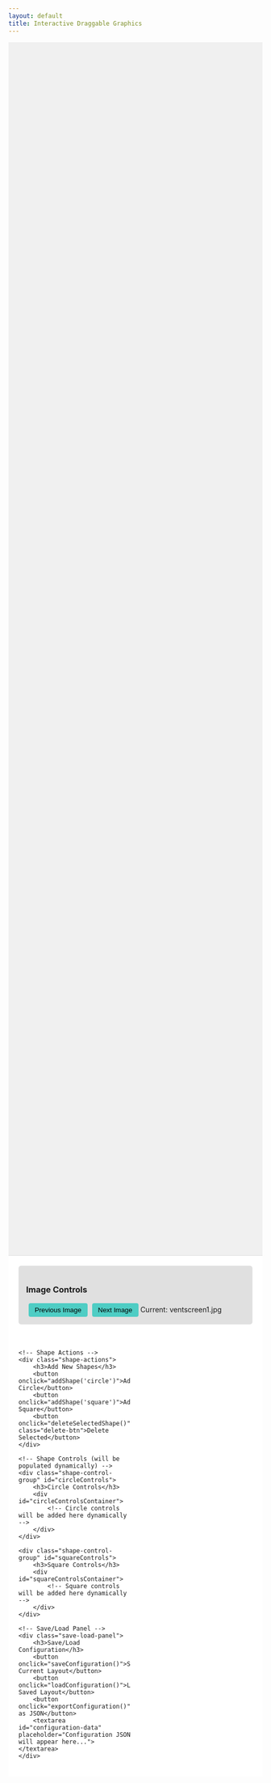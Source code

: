 ```yaml
---
layout: default
title: Interactive Draggable Graphics
---
```


<style>
    .shape-container {
        margin: 0;
        overflow: hidden;
        height: 60vh;
        position: relative;
        background: url('ventscreen1.jpg') no-repeat center center;
        background-size: contain;
        background-color: #f0f0f0;
        cursor: grab;
    }

    .shape {
        position: absolute;
        cursor: grab;
        user-select: none;
    }

    .shape-label {
        position: absolute;
        background-color: white;
        color: black;
        padding: 2px 6px;
        border-radius: 3px;
        font-family: Arial, sans-serif;
        font-weight: bold;
        white-space: nowrap;
        transform: translateX(-50%);
        left: 50%;
        top: -25px;
        pointer-events: none;
        z-index: 10;
        border: 1px solid #ddd;
    }

    .circle {
        border: 4px solid #FF6B6B;
        border-radius: 50%;
        background-color: transparent;
    }

    .square {
        border: 4px solid #4ECDC4;
        background-color: transparent;
    }

    .controls-panel {
        padding: 20px;
        background: white;
        border-top: 1px solid #ddd;
        display: grid;
        grid-template-columns: repeat(2, 1fr);
        gap: 20px;
    }

    .shape-control-group {
        background: #f8f8f8;
        padding: 15px;
        border-radius: 5px;
    }

    .control-row {
        margin: 10px 0;
        display: flex;
        align-items: center;
    }

    label {
        min-width: 100px;
        display: inline-block;
    }

    input[type="text"], input[type="range"] {
        margin-right: 10px;
    }

    input[type="range"] {
        flex-grow: 1;
    }

    button {
        padding: 6px 12px;
        background: #4ECDC4;
        border: none;
        border-radius: 4px;
        cursor: pointer;
        margin-left: 5px;
    }

    .save-load-panel {
        grid-column: span 2;
        padding: 15px;
        background: #e8f4f8;
        border-radius: 5px;
    }

    textarea {
        width: 100%;
        height: 100px;
        margin-top: 10px;
        font-family: monospace;
    }
    
    .shape-actions {
        grid-column: span 2;
        padding: 15px;
        background: #f0f0f0;
        border-radius: 5px;
        margin-bottom: 15px;
    }
    
    .shape-actions h3 {
        margin-top: 0;
    }
    
    .delete-btn {
        background: #FF6B6B;
        color: white;
        margin-left: 10px;
    }
    
    .image-controls {
        grid-column: span 2;
        padding: 15px;
        background: #e0e0e0;
        border-radius: 5px;
        margin-bottom: 15px;
    }
</style>

<div class="shape-container" id="shapeContainer">
    <!-- Initial shapes will be added here dynamically -->
</div>

<div class="controls-panel">
    <!-- Image Controls -->
    <div class="image-controls">
        <h3>Image Controls</h3>
        <button onclick="changeImage(-1)">Previous Image</button>
        <button onclick="changeImage(1)">Next Image</button>
        <span id="currentImageDisplay">Current: ventscreen1.jpg</span>
    </div>

    <!-- Shape Actions -->
    <div class="shape-actions">
        <h3>Add New Shapes</h3>
        <button onclick="addShape('circle')">Add Circle</button>
        <button onclick="addShape('square')">Add Square</button>
        <button onclick="deleteSelectedShape()" class="delete-btn">Delete Selected</button>
    </div>

    <!-- Shape Controls (will be populated dynamically) -->
    <div class="shape-control-group" id="circleControls">
        <h3>Circle Controls</h3>
        <div id="circleControlsContainer">
            <!-- Circle controls will be added here dynamically -->
        </div>
    </div>

    <div class="shape-control-group" id="squareControls">
        <h3>Square Controls</h3>
        <div id="squareControlsContainer">
            <!-- Square controls will be added here dynamically -->
        </div>
    </div>

    <!-- Save/Load Panel -->
    <div class="save-load-panel">
        <h3>Save/Load Configuration</h3>
        <button onclick="saveConfiguration()">Save Current Layout</button>
        <button onclick="loadConfiguration()">Load Saved Layout</button>
        <button onclick="exportConfiguration()">Export as JSON</button>
        <textarea id="configuration-data" placeholder="Configuration JSON will appear here..."></textarea>
    </div>
</div>

<script>
    // Track all shapes and their controls
    let shapes = [];
    let selectedShape = null;
    let nextId = 1;
    let currentImageIndex = 1;
    const totalImages = 10;

    document.addEventListener('DOMContentLoaded', () => {
        // Initialize with some default shapes if needed
        addShape('circle', {label: "Peak Pressure", top: "100px", left: "50px", width: "40px", height: "40px"});
        addShape('circle', {label: "PEEP", top: "100px", left: "200px", width: "40px", height: "40px"});
        addShape('circle', {label: "HE", top: "100px", left: "350px", width: "40px", height: "40px"});
        addShape('square', {label: "Minute Ventilation", top: "250px", left: "50px", width: "50px", height: "30px"});
        addShape('square', {label: "Waveforms", top: "250px", left: "200px", width: "50px", height: "30px"});
        addShape('square', {label: "HAXI", top: "250px", left: "350px", width: "50px", height: "30px"});
    });

    // Change the background image
    function changeImage(direction) {
        currentImageIndex += direction;
        
        // Wrap around if we go past the limits
        if (currentImageIndex < 1) currentImageIndex = totalImages;
        if (currentImageIndex > totalImages) currentImageIndex = 1;
        
        const container = document.getElementById('shapeContainer');
        container.style.backgroundImage = `url('ventscreen${currentImageIndex}.jpg')`;
        
        document.getElementById('currentImageDisplay').textContent = `Current: ventscreen${currentImageIndex}.jpg`;
    }

    // Add a new shape (circle or square)
    function addShape(type, config = {}) {
        const id = `shape-${nextId++}`;
        const container = document.getElementById('shapeContainer');
        
        // Default configuration
        const defaults = {
            label: `New ${type}`,
            top: '100px',
            left: '100px',
            width: type === 'circle' ? '50px' : '50px',
            height: type === 'circle' ? '30px' : '30px'
        };
        
        const shapeConfig = {...defaults, ...config};
        
        // Create the shape element
        const shape = document.createElement('div');
        shape.id = id;
        shape.className = `shape ${type}`;
        shape.style.top = shapeConfig.top;
        shape.style.left = shapeConfig.left;
        shape.style.width = shapeConfig.width;
        shape.style.height = shapeConfig.height;
        
        // Add label
        const label = document.createElement('div');
        label.className = 'shape-label';
        label.textContent = shapeConfig.label;
        shape.appendChild(label);
        
        // Add to container
        container.appendChild(shape);
        
        // Make draggable
        shape.addEventListener('mousedown', startDrag);
        shape.addEventListener('click', (e) => {
            e.stopPropagation();
            selectShape(id);
        });
        
        // Add to shapes array
        shapes.push({
            id,
            type,
            element: shape,
            labelElement: label
        });
        
        // Create controls for this shape
        createShapeControls(id, type, shapeConfig.label);
        
        // Select this new shape
        selectShape(id);
    }
    
    // Create controls for a shape
    function createShapeControls(id, type, label) {
        const controlsContainer = type === 'circle' ? 
            document.getElementById('circleControlsContainer') : 
            document.getElementById('squareControlsContainer');
        
        const controlGroup = document.createElement('div');
        controlGroup.className = 'control-group';
        controlGroup.id = `${id}-controls`;
        
        // Label control
        const labelRow = document.createElement('div');
        labelRow.className = 'control-row';
        
        const labelLabel = document.createElement('label');
        labelLabel.htmlFor = `${id}-label`;
        labelLabel.textContent = `${type} ${id.split('-')[1]}:`;
        
        const labelInput = document.createElement('input');
        labelInput.type = 'text';
        labelInput.id = `${id}-label`;
        labelInput.value = label;
        
        const updateBtn = document.createElement('button');
        updateBtn.textContent = 'Update';
        updateBtn.onclick = () => updateLabel(id);
        
        labelRow.appendChild(labelLabel);
        labelRow.appendChild(labelInput);
        labelRow.appendChild(updateBtn);
        
        // Size controls
        const sizeRow = document.createElement('div');
        sizeRow.className = 'control-row';
        
        if (type === 'circle') {
            const sizeLabel = document.createElement('label');
            sizeLabel.htmlFor = `${id}-size`;
            sizeLabel.textContent = 'Size:';
            
            const sizeInput = document.createElement('input');
            sizeInput.type = 'range';
            sizeInput.id = `${id}-size`;
            sizeInput.min = '20';
            sizeInput.max = '400';
            sizeInput.value = '50';
            sizeInput.oninput = () => updateCircleSize(id);
            
            sizeRow.appendChild(sizeLabel);
            sizeRow.appendChild(sizeInput);
        } else {
            const widthLabel = document.createElement('label');
            widthLabel.htmlFor = `${id}-width`;
            widthLabel.textContent = 'Width:';
            
            const widthInput = document.createElement('input');
            widthInput.type = 'range';
            widthInput.id = `${id}-width`;
            widthInput.min = '20';
            widthInput.max = '600';
            widthInput.value = '50';
            widthInput.oninput = () => updateSquareSize(id);
            
            const heightLabel = document.createElement('label');
            heightLabel.htmlFor = `${id}-height`;
            heightLabel.textContent = 'Height:';
            
            const heightInput = document.createElement('input');
            heightInput.type = 'range';
            heightInput.id = `${id}-height`;
            heightInput.min = '20';
            heightInput.max = '300';
            heightInput.value = '30';
            heightInput.oninput = () => updateSquareSize(id);
            
            sizeRow.appendChild(widthLabel);
            sizeRow.appendChild(widthInput);
            sizeRow.appendChild(heightLabel);
            sizeRow.appendChild(heightInput);
        }
        
        controlGroup.appendChild(labelRow);
        controlGroup.appendChild(sizeRow);
        controlsContainer.appendChild(controlGroup);
    }
    
    // Select a shape
    function selectShape(id) {
        // Deselect all shapes first
        shapes.forEach(shape => {
            shape.element.style.borderColor = shape.type === 'circle' ? '#FF6B6B' : '#4ECDC4';
        });
        
        // Select the new shape
        const shape = shapes.find(s => s.id === id);
        if (shape) {
            shape.element.style.borderColor = '#FFD700'; // Gold color for selection
            selectedShape = shape;
        }
    }
    
    // Delete the selected shape
    function deleteSelectedShape() {
        if (!selectedShape) {
            alert('Please select a shape to delete');
            return;
        }
        
        if (confirm('Are you sure you want to delete this shape?')) {
            // Remove from DOM
            selectedShape.element.remove();
            
            // Remove controls
            const controls = document.getElementById(`${selectedShape.id}-controls`);
            if (controls) controls.remove();
            
            // Remove from shapes array
            shapes = shapes.filter(s => s.id !== selectedShape.id);
            
            selectedShape = null;
        }
    }

    // Drag and drop functionality - Fixed version
    function startDrag(e) {
        if (e.target.classList.contains('shape-label')) return;
        
        const shape = e.target.closest('.shape');
        if (!shape) return;
        
        // Get current computed position
        const style = window.getComputedStyle(shape);
        const left = parseInt(style.left) || 0;
        const top = parseInt(style.top) || 0;
        
        const offsetX = e.clientX - left;
        const offsetY = e.clientY - top;
        
        shape.style.cursor = 'grabbing';
        selectShape(shape.id);
        
        function dragShape(e) {
            // Calculate new position
            const newLeft = e.clientX - offsetX;
            const newTop = e.clientY - offsetY;
            
            // Apply new position with 'px' units
            shape.style.left = `${newLeft}px`;
            shape.style.top = `${newTop}px`;
        }
        
        function stopDrag() {
            shape.style.cursor = 'grab';
            document.removeEventListener('mousemove', dragShape);
            document.removeEventListener('mouseup', stopDrag);
        }
        
        document.addEventListener('mousemove', dragShape);
        document.addEventListener('mouseup', stopDrag);
        e.preventDefault();
    }

    // Label update function
    function updateLabel(shapeId) {
        const input = document.getElementById(`${shapeId}-label`);
        const shape = shapes.find(s => s.id === shapeId);
        if (shape) {
            shape.labelElement.textContent = input.value;
        }
    }

    // Circle size update function
    function updateCircleSize(shapeId) {
        const size = document.getElementById(`${shapeId}-size`).value;
        const shape = shapes.find(s => s.id === shapeId);
        if (shape) {
            shape.element.style.width = `${size}px`;
            shape.element.style.height = `${size}px`;
        }
    }

    // Square size update function
    function updateSquareSize(shapeId) {
        const width = document.getElementById(`${shapeId}-width`).value;
        const height = document.getElementById(`${shapeId}-height`).value;
        const shape = shapes.find(s => s.id === shapeId);
        if (shape) {
            shape.element.style.width = `${width}px`;
            shape.element.style.height = `${height}px`;
        }
    }

    // Save current configuration to localStorage
    function saveConfiguration() {
        const config = {
            shapes: shapes.map(shape => ({
                id: shape.id,
                type: shape.type,
                label: shape.labelElement.textContent,
                top: shape.element.style.top,
                left: shape.element.style.left,
                width: shape.element.style.width,
                height: shape.element.style.height
            })),
            nextId: nextId,
            currentImageIndex: currentImageIndex
        };
        
        localStorage.setItem('ventilatorLabelerConfig', JSON.stringify(config));
        alert('Configuration saved!');
    }

    // Load configuration from localStorage
    function loadConfiguration() {
        const savedConfig = localStorage.getItem('ventilatorLabelerConfig');
        if (!savedConfig) {
            alert('No saved configuration found!');
            return;
        }
        
        const config = JSON.parse(savedConfig);
        
        // Clear existing shapes
        shapes.forEach(shape => {
            shape.element.remove();
            const controls = document.getElementById(`${shape.id}-controls`);
            if (controls) controls.remove();
        });
        shapes = [];
        
        // Clear controls containers
        document.getElementById('circleControlsContainer').innerHTML = '';
        document.getElementById('squareControlsContainer').innerHTML = '';
        
        // Recreate shapes from config
        config.shapes.forEach(shapeConfig => {
            addShape(shapeConfig.type, {
                label: shapeConfig.label,
                top: shapeConfig.top,
                left: shapeConfig.left,
                width: shapeConfig.width,
                height: shapeConfig.height
            });
        });
        
        // Restore nextId to prevent ID collisions
        nextId = config.nextId || shapes.length + 1;
        
        // Restore the image index if it exists
        if (config.currentImageIndex) {
            currentImageIndex = config.currentImageIndex;
            const container = document.getElementById('shapeContainer');
            container.style.backgroundImage = `url('ventscreen${currentImageIndex}.jpg')`;
            document.getElementById('currentImageDisplay').textContent = `Current: ventscreen${currentImageIndex}.jpg`;
        }
    }

    // Export configuration as JSON
    function exportConfiguration() {
        const container = document.getElementById('shapeContainer');
        const containerRect = container.getBoundingClientRect();
        const imageWidth = containerRect.width;
        const imageHeight = containerRect.height;
        
        const config = {
            image: `ventscreen${currentImageIndex}.jpg`,
            imageDimensions: {
                width: imageWidth,
                height: imageHeight
            },
            labels: shapes.map(shape => {
                const rect = shape.element.getBoundingClientRect();
                const normalizedX = (rect.left - containerRect.left) / imageWidth;
                const normalizedY = (rect.top - containerRect.top) / imageHeight;
                const normalizedWidth = rect.width / imageWidth;
                const normalizedHeight = rect.height / imageHeight;
                
                return {
                    id: shape.id,
                    type: shape.type,
                    label: shape.labelElement.textContent,
                    position: {
                        x: parseInt(shape.element.style.left),
                        y: parseInt(shape.element.style.top)
                    },
                    normalizedPosition: {
                        x: normalizedX,
                        y: normalizedY
                    },
                    size: {
                        width: parseInt(shape.element.style.width),
                        height: parseInt(shape.element.style.height)
                    },
                    normalizedSize: {
                        width: normalizedWidth,
                        height: normalizedHeight
                    },
                    screenPosition: {
                        left: rect.left,
                        top: rect.top,
                        right: rect.right,
                        bottom: rect.bottom
                    }
                };
            })
        };
        
        const jsonString = JSON.stringify(config, null, 2);
        document.getElementById('configuration-data').value = jsonString;
    }
</script>
